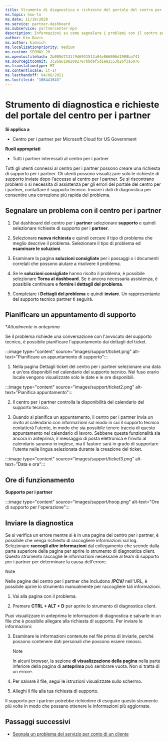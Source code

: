 ```yaml
---
title: Strumento di diagnostica e richieste del portale del centro per i partner
ms.topic: how-to
ms.date: 11/19/2020
ms.service: partner-dashboard
ms.subservice: partnercenter-mpn
description: Informazioni su come segnalare i problemi con il centro per i partner e su come raccogliere informazioni di diagnostica per il team di supporto partner.
author: Kim-Davis
ms.author: kimnich
ms.localizationpriority: medium
ms.custom: SEOMAY.20
ms.openlocfilehash: 2b009d7131f9d6941513a04e866006d1908ba741
ms.sourcegitcommit: 3c26a61982082787bbdaf5d1e92553b26f3a5076
ms.translationtype: MT
ms.contentlocale: it-IT
ms.lasthandoff: 04/06/2021
ms.locfileid: "106441643"
---
```

# <a name="partner-center-portal-requests-and-diagnostic-tool"></a>Strumento di diagnostica e richieste del portale del centro per i partner

**Si applica a**

- Centro per i partner per Microsoft Cloud for US Government

**Ruoli appropriati**

- Tutti i partner interessati al centro per i partner

Tutti gli utenti connessi al centro per i partner possono creare una richiesta di supporto per i partner. Gli utenti possono visualizzare solo le richieste di supporto inviate dopo l'accesso al centro per i partner.
Se si riscontrano problemi o si necessita di assistenza per gli errori del portale del centro per i partner, contattare il supporto tecnico. Inviare i dati di diagnostica per consentire una correzione più rapida del problema.

## <a name="report-a-problem-with-the-partner-center"></a>Segnalare un problema con il centro per i partner

1. Dal dashboard del centro per i **partner** selezionare **supporto** e quindi selezionare richieste di supporto per i **partner**.

2. Selezionare **nuova richiesta** e quindi cercare il tipo di problema che meglio descrive il problema. Selezionare il tipo di problema ed **esaminare le soluzioni**.

3. Esaminare la pagina **soluzioni consigliate** per i passaggi o i documenti correlati che possono aiutare a risolvere il problema.

4. Se le **soluzioni consigliate** hanno risolto il problema, è possibile selezionare **Torna al dashboard**. Se è ancora necessaria assistenza, è possibile continuare e **fornire i dettagli del problema**.

5. Completare i **Dettagli del problema** e quindi **inviare**. Un rappresentante del supporto tecnico partner ti seguirà.

## <a name="schedule-a-support-appointment"></a>Pianificare un appuntamento di supporto 

**Attualmente in anteprima*

Se il problema richiede una conversazione con l'avvocato del supporto tecnico, è possibile pianificare l'appuntamento dai dettagli del ticket.

:::image type="content" source="images/support/ticket.png" alt-text="Pianificare un appuntamento di supporto":::

1.  Nella pagina Dettagli ticket del centro per i partner selezionare una data e un'ora disponibili nel calendario del supporto tecnico. Nel fuso orario locale vengono visualizzate solo le date e le ore disponibili.

:::image type="content" source="images/support/ticket2.png" alt-text="Pianifica appuntamento":::

2. Il centro per i partner controlla la disponibilità del calendario del supporto tecnico.

1. Quando si pianifica un appuntamento, il centro per i partner Invia un invito al calendario con informazioni sul modo in cui il supporto tecnico contatterà l'utente, in modo che sia possibile tenere traccia di questo appuntamento nel calendario di lavoro.  Sebbene questa funzionalità sia ancora in anteprima, il messaggio di posta elettronica e l'invito al calendario saranno in inglese, ma il fautore sarà in grado di supportare l'utente nella lingua selezionata durante la creazione del ticket.

:::image type="content" source="images/support/ticket3.png" alt-text="Data e ora":::

## <a name="hours-of-operation"></a>Ore di funzionamento

**Supporto per i partner**

:::image type="content" source="images/support/hoop.png" alt-text="Ore di supporto per l'operazione":::

## <a name="send-diagnostics"></a>Inviare la diagnostica

Se si verifica un errore mentre si è in una pagina del centro per i partner, è possibile che venga richiesto di raccogliere informazioni sul log. Selezionare **raccogli altre informazioni** dal collegamento che scende dalla parte superiore della pagina per aprire lo strumento di diagnostica client. Questo strumento raccoglie le informazioni necessarie al team di supporto per i partner per determinare la causa dell'errore. 

>[!NOTE]
>Nelle pagine del centro per i partner che includono **/PCV/** nell'URL, è possibile aprire lo strumento manualmente per raccogliere tali informazioni.

1. Vai alla pagina con il problema.

2. Premere **CTRL + ALT + D** per aprire lo strumento di diagnostica client.

Puoi visualizzare in anteprima le informazioni di diagnostica e salvarle in un file che è possibile allegare alla richiesta di supporto. Per inviare le informazioni:

3. Esaminare le informazioni contenute nel file prima di inviarle, perché possono contenere dati personali che possono essere rimossi.

    >[!NOTE]
    >In alcuni browser, la sezione **di visualizzazione della pagina** nella parte inferiore della pagina di **anteprima** può sembrare vuota. Non si tratta di un errore.

4. Per salvare il file, segui le istruzioni visualizzate sullo schermo.

5. Alleghi il file alla tua richiesta di supporto.

Il supporto per i partner potrebbe richiedere di eseguire questo strumento più volte in modo che possano ottenere le informazioni più aggiornate.

## <a name="next-steps"></a>Passaggi successivi

- [Segnala un problema del servizio per conto di un cliente](report-problems-on-behalf-of-a-customer.md)
